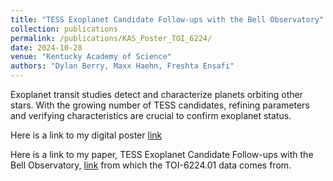 ```yaml
---
title: "TESS Exoplanet Candidate Follow-ups with the Bell Observatory"
collection: publications
permalink: /publications/KAS_Poster_TOI_6224/
date: 2024-10-28
venue: "Kentucky Academy of Science"
authors: "Dylan Berry, Maxx Haehn, Freshta Ensafi"
---
```


Exoplanet transit studies detect and characterize planets orbiting other stars. With the growing number of TESS candidates, refining parameters and verifying characteristics are crucial to confirm exoplanet status.

Here is a link to my digital poster [link](URL-to-poster-or-paper)

Here is a link to my paper, TESS Exoplanet Candidate Follow-ups with the Bell Observatory, [link](URL-to-poster-or-paper) from which the TOI-6224.01 data comes from.
